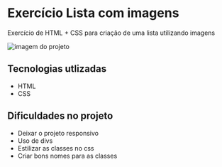 # Exercício Lista com imagens
Exercício de HTML + CSS para criação de uma lista utilizando imagens


<img src="./gif.gif" alt="imagem do projeto">

## Tecnologias utlizadas
- HTML
- CSS

## Dificuldades no projeto
- Deixar o projeto responsivo
- Uso de divs 
- Estilizar as classes no css
- Criar bons nomes para as classes